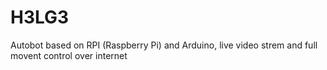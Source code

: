 H3LG3
=====

Autobot based on RPI (Raspberry Pi) and Arduino, live video strem and full movent control over internet
